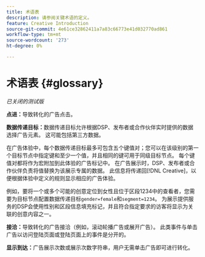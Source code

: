 ```yaml
---
title: 术语表
description: 请参阅关键术语的定义。
feature: Creative Introduction
source-git-commit: 4e61ce32862411a7a83c66773e41d032770ad861
workflow-type: tm+mt
source-wordcount: '273'
ht-degree: 0%

---
```


# 术语表 {#glossary}

*已关闭的测试版*

<!-- more feature metadata?? -->

<!-- ## A-B {#a-b} -->

<!-- not sure I need these "x-through" terms since that we're not creating conversion pixels in this UI, but see if they come up in other text -->

**点进：**&#x200B;导致转化的广告点击。

**数据传递目标：**&#x200B;数据传递目标允许根据DSP、发布者或合作伙伴实时提供的数据选择广告元素。 这可能包括第三方数据。

<!-- verify this -->在广告体验中，每个数据传递目标最多可包含五个键值对；您可以在该级别的第一个目标节点中指定键和至少一个值，并且相同的键可用于同级目标节点。 每个键值对都将作为宏附加到此体验的广告标记中。 在广告展示时，DSP、发布者或合作伙伴负责将值替换为该展示专属的数据。 此信息将传递回[!DNL Creative]，以便根据体验中定义的规则显示相应的广告体验。

例如，要将一个或多个可能的创意定位到女性且位于区段1234中的查看者，您需要为目标节点配置数据传递目标`gender=female`和`segment=1234`。 为展示提供服务的DSP会使用性别和区段信息填充标记，并且符合指定要求的访客将显示为关联的创意内容之一。

**接洽：**&#x200B;导致转化的广告接洽（例如，滚动轮播广告或展开广告）。 此类事件与单击广告以访问登陆页面或登陆页面上的事件是分开的。

<!-- or flexible html5 creative variation? Not sure we need to mention this since there's no place to view the different variations per se:

**variation of a flexible HTML5 creative:** A derivation of a flexible HTML5 creative asset in your [!UICONTROL Creative Libraries], which is generated when you assign the creative to an experience and change any of the default attributes within the experience.
-->

**显示到达：**&#x200B;广告展示次数或展示次数字符串，用户无需单击广告即可进行转化。
